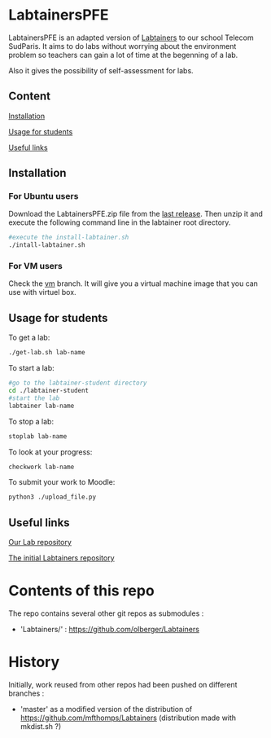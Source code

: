 # LabtainersPFE

LabtainersPFE is an adapted version of [Labtainers](https://github.com/mfthomps/Labtainers) to our school Telecom SudParis. 
It aims to do labs without worrying about the environment problem so teachers can gain a lot of time at the begenning of a lab.

Also it gives the possibility of self-assessment for labs. 
## Content
[Installation](#installation)

[Usage for students](#usage-for-students)

[Useful links](#useful-links)


## Installation 
### For Ubuntu users
Download the LabtainersPFE.zip file from the [last release](https://github.com/IlyesBenighil/LabtainersPFE/releases/latest).
Then unzip it and execute the following command line in the labtainer root directory.

```bash
#execute the install-labtainer.sh
./intall-labtainer.sh
```
### For VM users
Check the [vm](https://github.com/IlyesBenighil/LabtainersPFE/tree/vm) branch. It will give you a virtual machine image that you can use with virtuel box.

## Usage for students

To get a lab:
```bash
./get-lab.sh lab-name
```
To start a lab:
```bash
#go to the labtainer-student directory
cd ./labtainer-student
#start the lab
labtainer lab-name
```
To stop a lab:
```bash
stoplab lab-name
```
To look at your progress:
```bash
checkwork lab-name
```
To submit your work to Moodle:
```bash
python3 ./upload_file.py
```

## Useful links
[Our Lab repository](https://github.com/Ironem/LabsPFE) 

[The initial Labtainers repository](https://github.com/mfthomps/Labtainers)

# Contents of this repo

The repo contains several other git repos as submodules :

- 'Labtainers/' : https://github.com/olberger/Labtainers

# History

Initially, work reused from other repos had been pushed on different
branches :

 - 'master' as a modified version of the distribution of
   https://github.com/mfthomps/Labtainers (distribution made with
   mkdist.sh ?)

